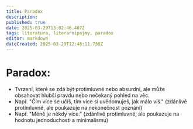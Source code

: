```yaml
---
title: Paradox
description: 
published: true
date: 2025-03-29T13:02:46.407Z
tags: literatura, literarnipojmy, paradox
editor: markdown
dateCreated: 2025-03-29T12:48:11.730Z
---
```


# Paradox:
- Tvrzení, které se zdá být protimluvné nebo absurdní, ale může obsahovat hlubší pravdu nebo nečekaný pohled na věc.
- Např. "Čím více se učíš, tím více si uvědomuješ, jak málo víš." (zdánlivě protimluvné, ale poukazuje na nekonečnost poznání)
- Např. "Méně je někdy více." (zdánlivě protimluvné, ale poukazuje na hodnotu jednoduchosti a minimalismu)